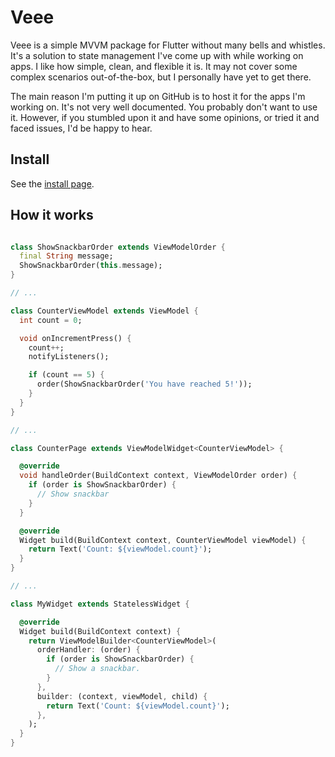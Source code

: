 # Veee

Veee is a simple MVVM package for Flutter without many bells and whistles. It's a solution to state management I've come up with while working on apps. I like how simple, clean, and flexible it is. It may not cover some complex scenarios out-of-the-box, but I personally have yet to get there.

The main reason I'm putting it up on GitHub is to host it for the apps I'm working on. It's not very well documented. You probably don't want to use it. However, if you stumbled upon it and have some opinions, or tried it and faced issues, I'd be happy to hear.

## Install
See the [install page](https://pub.dev/packages/veee/install).

## How it works

```dart

class ShowSnackbarOrder extends ViewModelOrder {
  final String message;
  ShowSnackbarOrder(this.message);
}

// ...

class CounterViewModel extends ViewModel {
  int count = 0;

  void onIncrementPress() {
    count++;
    notifyListeners();

    if (count == 5) {
      order(ShowSnackbarOrder('You have reached 5!'));
    }
  }
}

// ...

class CounterPage extends ViewModelWidget<CounterViewModel> {

  @override
  void handleOrder(BuildContext context, ViewModelOrder order) {
    if (order is ShowSnackbarOrder) {
      // Show snackbar
    }
  }

  @override
  Widget build(BuildContext context, CounterViewModel viewModel) {
    return Text('Count: ${viewModel.count}');
  }
}

// ...

class MyWidget extends StatelessWidget {

  @override
  Widget build(BuildContext context) {
    return ViewModelBuilder<CounterViewModel>(
      orderHandler: (order) {
        if (order is ShowSnackbarOrder) {
          // Show a snackbar.
        }
      },
      builder: (context, viewModel, child) {
        return Text('Count: ${viewModel.count}');
      },
    );
  }
}

```